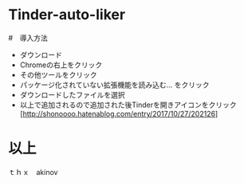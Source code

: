 # Tinder-auto-liker

#　導入方法

- ダウンロード
- Chromeの右上をクリック
- その他ツールをクリック
- パッケージ化されていない拡張機能を読み込む… をクリック
- ダウンロードしたファイルを選択　　　
- 以上で追加されるので追加された後Tinderを開きアイコンをクリック　　　
[http://shonoooo.hatenablog.com/entry/2017/10/27/202126]
# 以上

ｔｈｘ　akinov
